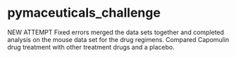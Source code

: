 # pymaceuticals_challenge
NEW ATTEMPT
Fixed errors
merged the data sets together and completed analysis on the mouse data set for the drug regimens. Compared Capomulin drug treatment with other treatment drugs and a placebo. 

